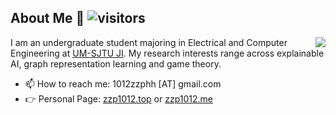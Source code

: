 ## About Me 👋 ![visitors](https://visitor-badge.glitch.me/badge?page_id=zzp1012.zzp1012)
<img align="right" src="https://github-readme-stats.vercel.app/api?username=zzp1012&show_icons=true&icon_color=805AD5&text_color=718096&bg_color=ffffff&hide_title=true" />

I am an undergraduate student majoring in Electrical and Computer Engineering at [UM-SJTU JI](https://www.ji.sjtu.edu.cn/). My research interests range across explainable AI, graph representation learning and game theory.

- 📫 How to reach me: 1012zzphh [AT] gmail.com
- 👉 Personal Page: [zzp1012.top](http://zzp1012.top/) or [zzp1012.me](http://zzp1012.me/)
